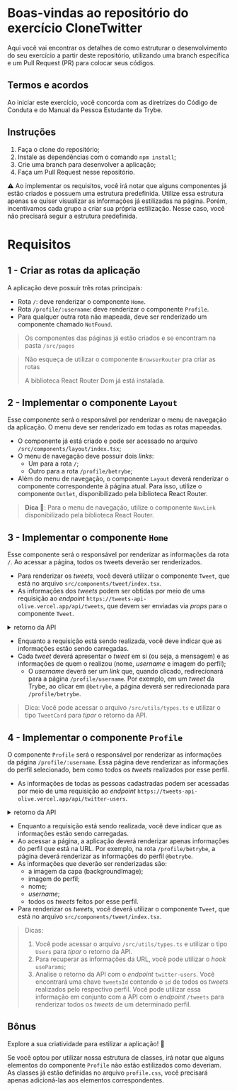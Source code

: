 # Boas-vindas ao repositório do exercício CloneTwitter

Aqui você vai encontrar os detalhes de como estruturar o desenvolvimento do seu exercício a partir deste repositório, utilizando uma branch específica e um Pull Request (PR) para colocar seus códigos.

## Termos e acordos

Ao iniciar este exercício, você concorda com as diretrizes do Código de Conduta e do Manual da Pessoa Estudante da Trybe.

## Instruções

1. Faça o clone do repositório;
2. Instale as dependências com o comando `npm install`;
3. Crie uma branch para desenvolver a aplicação;
4. Faça um Pull Request nesse repositório.

⚠️ Ao implementar os requisitos, você irá notar que alguns componentes já estão criados e possuem uma estrutura predefinida. Utilize essa estrutura apenas se quiser visualizar as informações já estilizadas na página. Porém, incentivamos cada grupo a criar sua própria estilização. Nesse caso, você não precisará seguir a estrutura predefinida.

# Requisitos

## 1 - Criar as rotas da aplicação

A aplicação deve possuir três rotas principais:

- Rota `/`: deve renderizar o componente `Home`.
- Rota `/profile/:username`: deve renderizar o componente `Profile`.
- Para qualquer outra rota não mapeada, deve ser renderizado um componente chamado `NotFound`.

> Os componentes das páginas já estão criados e se encontram na pasta `/src/pages`

> Não esqueça de utilizar o componente `BrowserRouter` pra criar as rotas
>
> A biblioteca React Router Dom já está instalada.

## 2 - Implementar o componente `Layout`

Esse componente será o responsável por renderizar o menu de navegação da aplicação. O menu deve ser renderizado em todas as rotas mapeadas.

- O componente já está criado e pode ser acessado no arquivo `/src/components/layout/index.tsx`;
- O menu de navegação deve possuir dois _links_:
  - Um para a rota `/`;
  - Outro para a rota `/profile/betrybe`;
- Além do menu de navegação, o componente `Layout` deverá renderizar o componente correspondente à página atual. Para isso, utilize o componente `Outlet`, disponibilizado pela biblioteca React Router.

> **Dica 👀**: Para o menu de navegação, utilize o componente `NavLink` disponibilizado pela biblioteca React Router.

## 3 - Implementar o componente `Home`

Esse componente será o responsável por renderizar as informações da rota `/`. Ao acessar a página, todos os tweets deverão ser renderizados.

- Para renderizar os _tweets_, você deverá utilizar o componente `Tweet`, que está no arquivo `src/components/tweet/index.tsx`.
- As informações dos _tweets_ podem ser obtidas por meio de uma requisição ao _endpoint_ `https://tweets-api-olive.vercel.app/api/tweets`, que devem ser enviadas via _props_ para o componente `Tweet`.

<details>
<summary>retorno da API</summary><br />

```json
    [
        {
          "id": 1,
          "owner": {
            "name": "Trybe",
            "username": "betrybe",
            "profilePicture": "https://pbs.twimg.com/profile_images/1574869347079692296/QpY7cGuV_400x400.jpg"
          },
          "commentsCount": 125,
          "retweetsCount": 56,
          "likesCount": 2500,
          "tweet": "Fala tribo! Já visitaram a nova documentação do React?"
        },
        // ...
    ]
```
</details>

- Enquanto a requisição está sendo realizada, você deve indicar que as informações estão sendo carregadas.
- Cada _tweet_ deverá apresentar o _tweet_ em si (ou seja, a mensagem) e as informações de quem o realizou (nome, _username_ e imagem do perfil);
  - O _username_ deverá ser um _link_ que, quando clicado, redirecionará para a página `/profile/username`. Por exemplo, em um _tweet_ da Trybe, ao clicar em `@betrybe`, a página deverá ser redirecionada para `/profile/betrybe`.

> Dica: Você pode acessar o arquivo `/src/utils/types.ts` e utilizar o tipo `TweetCard` para _tipar_ o retorno da API.

## 4 - Implementar o componente `Profile`

O componente `Profile` será o responsável por renderizar as informações da página `/profile/:username`. Essa página deve renderizar as informações do perfil selecionado, bem como todos os _tweets_ realizados por esse perfil.

- As informações de todas as pessoas cadastradas podem ser acessadas por meio de uma requisição ao _endpoint_ `https://tweets-api-olive.vercel.app/api/twitter-users`.

<details>
<summary>retorno da API</summary><br />

```json
[
    {
      "name": "Trybe",
      "username": "betrybe",
      "id": 1,
      "profilePicture": "https://pbs.twimg.com/profile_images/1574869347079692296/QpY7cGuV_400x400.jpg",
      "backgroundPicture": "https://pbs.twimg.com/profile_banners/1133443092399493120/1664313179/1500x500",
      "tweetsId": [
        1,
        14,
        15
      ],
      "following": 100,
      "followers": 20000,
      "bio": "A escola mais orientada para o desenvolvimento de uma carreira de sucesso."
    },
    // ...
]
```

</details>

- Enquanto a requisição está sendo realizada, você deve indicar que as informações estão sendo carregadas.
- Ao acessar a página, a aplicação deverá renderizar apenas informações do perfil que está na URL. Por exemplo, na rota `/profile/betrybe`, a página deverá renderizar as informações do perfil `@betrybe`.
- As informações que deverão ser renderizadas são:
  - a imagem da capa (backgroundImage);
  - imagem do perfil;
  - nome;
  - _username_;
  - todos os _tweets_ feitos por esse perfil.
- Para renderizar os _tweets_, você deverá utilizar o componente `Tweet`, que está no arquivo `src/components/tweet/index.tsx`.

> Dicas:
>
> 1. Você pode acessar o arquivo `/src/utils/types.ts` e utilizar o tipo `Users` para _tipar_ o retorno da API.
> 2. Para recuperar as informações da URL, você pode utilizar o _hook_ `useParams`;
> 3. Analise o retorno da API com o _endpoint_ `twitter-users`. Você encontrará uma chave `tweetsId` contendo o `id` de todos os _tweets_ realizados pelo respectivo perfil. Você pode utilizar essa informação em conjunto com a API com o _endpoint_ `/tweets` para renderizar todos os _tweets_ de um determinado perfil.

## Bônus

Explore a sua criatividade para estilizar a aplicação! 🎨

Se você optou por utilizar nossa estrutura de classes, irá notar que alguns elementos do componente `Profile` não estão estilizados como deveriam. As classes já estão definidas no arquivo `profile.css`, você precisará apenas adicioná-las aos elementos correspondentes.
